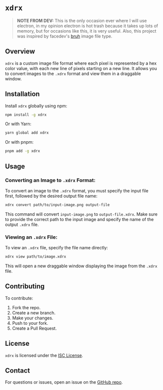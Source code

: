 
# `xdrx`

> **NOTE FROM DEV:** This is the only occasion ever where I will use electron, in my opinion electron is hot trash because it takes up lots of memory, but for occasions like this, it is very useful. Also, this project was inspired by facedev's [bruh](https://github.com/face-hh/bruh/) image file type.

## Overview

`xdrx` is a custom image file format where each pixel is represented by a hex color value, with each new line of pixels starting on a new line. It allows you to convert images to the `.xdrx` format and view them in a draggable window.

## Installation

Install `xdrx` globally using npm:

```bash
npm install -g xdrx
```

Or with Yarn:

```bash
yarn global add xdrx
```

Or with pnpm:

```bash
pnpm add -g xdrx
```

## Usage

### Converting an Image to `.xdrx` Format:

To convert an image to the `.xdrx` format, you must specify the input file first, followed by the desired output file name:

```bash
xdrx convert path/to/input-image.png output-file
```

This command will convert `input-image.png` to `output-file.xdrx`. Make sure to provide the correct path to the input image and specify the name of the output `.xdrx` file.

### Viewing an `.xdrx` File:

To view an `.xdrx` file, specify the file name directly:

```bash
xdrx view path/to/image.xdrx
```

This will open a new draggable window displaying the image from the `.xdrx` file.

## Contributing

To contribute:

1. Fork the repo.
2. Create a new branch.
3. Make your changes.
4. Push to your fork.
5. Create a Pull Request.

## License

`xdrx` is licensed under the [ISC License](LICENSE).

## Contact

For questions or issues, open an issue on the [GitHub repo](https://github.com/linuxfandudeguy/xdrx).
